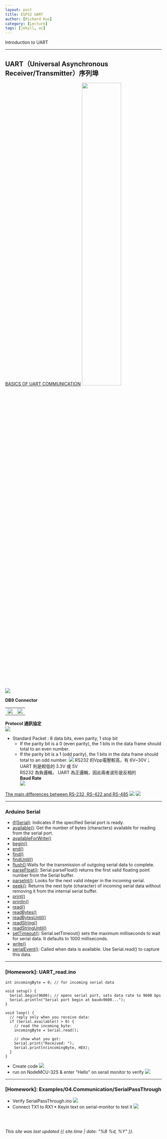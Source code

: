 ```yaml
---
layout: post
title: ESP32 UART
author: [Richard Kuo]
category: [Lecture]
tags: [jekyll, ai]
---
```


Introduction to UART 

---
## UART（Universal Asynchronous Receiver/Transmitter）序列埠
[BASICS OF UART COMMUNICATION](https://www.circuitbasics.com/basics-uart-communication/)
<img width="50%" height="50%" src="https://www.circuitbasics.com/wp-content/uploads/2016/01/Introduction-to-UART-Data-Transmission-Diagram.png">
![](https://makerpro.cc/wp-content/uploads/2019/08/2.png)

**DB9 Connector**<br>
<table>
<tr>
<td><img src="https://github.com/rkuo2000/MCU-course/blob/main/images/UART-DB9-pinout.png?raw=true"></td>
<td><img src="https://github.com/rkuo2000/MCU-course/blob/main/images/UART-DB9-signal_names.png?raw=true"></td>
</tr>
</table>

**Protocol 通訊協定**<br>
![](https://www.circuitbasics.com/wp-content/uploads/2016/01/Introduction-to-UART-Packet-Frame-and-Bits-2.png)
* Standard Packet : 8 data bits, even parity, 1 stop bit
  - If the parity bit is a 0 (even parity), the 1 bits in the data frame should total to an even number. 
  - If the parity bit is a 1 (odd parity), the 1 bits in the data frame should total to an odd number.
![](https://makerpro.cc/wp-content/uploads/2019/08/4.png)
RS232 的Vpp電壓較高，有 6V~30V；UART 則是較低的 3.3V 或 5V<br>
RS232 為負邏輯， UART 為正邏輯，因此兩者波形是反相的<br>
**Baud Rate**<br>
![](https://github.com/rkuo2000/MCU-course/blob/main/images/UART-baudrates.png?raw=true)

[The main differences between RS-232, RS-422 and RS-485](https://ipc2u.com/articles/knowledge-base/the-main-differences-between-rs-232-rs-422-and-rs-485/)
![](https://github.com/rkuo2000/MCU-course/blob/main/images/UART-RS232_RS422_RS485.png?raw=true)
![](https://ipc2u.com/upload/medialibrary/341/34187d2b0bb31eeb5b3fdfdb17745526.jpg)


---
### Arduino Serial
* [if(Serial)](https://www.arduino.cc/reference/en/language/functions/communication/serial/ifserial/): Indicates if the specified Serial port is ready.
* [available()](https://www.arduino.cc/reference/en/language/functions/communication/serial/available/): Get the number of bytes (characters) available for reading from the serial port.
* [availableForWrite()](https://www.arduino.cc/reference/en/language/functions/communication/serial/availablewrite/)
* [begin()](https://www.arduino.cc/reference/en/language/functions/communication/serial/begin/)
* [end()](https://www.arduino.cc/reference/en/language/functions/communication/serial/end/)
* [find()](https://www.arduino.cc/reference/en/language/functions/communication/serial/find/)
* [findUntil()](https://www.arduino.cc/reference/en/language/functions/communication/serial/finduntil/)
* [flush()](https://www.arduino.cc/reference/en/language/functions/communication/serial/flush/):Waits for the transmission of outgoing serial data to complete. 
* [parseFloat()](https://www.arduino.cc/reference/en/language/functions/communication/serial/parsefloat/): Serial.parseFloat() returns the first valid floating point number from the Serial buffer. 
* [parseInt()](https://www.arduino.cc/reference/en/language/functions/communication/serial/parseint/): Looks for the next valid integer in the incoming serial.
* [peek()](https://www.arduino.cc/reference/en/language/functions/communication/serial/peek/): Returns the next byte (character) of incoming serial data without removing it from the internal serial buffer.
* [print()](https://www.arduino.cc/reference/en/language/functions/communication/serial/print/)
* [println()](https://www.arduino.cc/reference/en/language/functions/communication/serial/println/)
* [read()](https://www.arduino.cc/reference/en/language/functions/communication/serial/read/)
* [readBytes()](https://www.arduino.cc/reference/en/language/functions/communication/serial/readbytes/)
* [readBytesUntil()](https://www.arduino.cc/reference/en/language/functions/communication/serial/readbytesuntil/)
* [readString()](https://www.arduino.cc/reference/en/language/functions/communication/serial/readstring/)
* [readStringUntil()](https://www.arduino.cc/reference/en/language/functions/communication/serial/readstringuntil/)
* [setTimeout()](https://www.arduino.cc/reference/en/language/functions/communication/serial/settimeout/): Serial.setTimeout() sets the maximum milliseconds to wait for serial data. It defaults to 1000 milliseconds.
* [write()](https://www.arduino.cc/reference/en/language/functions/communication/serial/write/)
* [serialEvent()](https://www.arduino.cc/reference/en/language/functions/communication/serial/serialevent/): Called when data is available. Use Serial.read() to capture this data.

---
### [Homework]: UART_read.ino
```
int incomingByte = 0; // for incoming serial data

void setup() {
  Serial.begin(9600); // opens serial port, sets data rate to 9600 bps
  Serial.println("Serial port begin at baud=9600...");
}

void loop() {
  // reply only when you receive data:
  if (Serial.available() > 0) {
    // read the incoming byte:
    incomingByte = Serial.read();

    // show what you got:
    Serial.print("Received: ");
    Serial.println(incomingByte, HEX);
  }
}
```
* Create code
![](https://github.com/rkuo2000/MCU-course/blob/main/images/Sketch_UART_read.png?raw=true)
* run on NodeMCU-32S & enter "Hello" on serail monitor to verify
![](https://github.com/rkuo2000/MCU-course/blob/main/images/Sketch_UART_read_monitor.png?raw=true)

---
### [Homework]: Examples/04.Communication/SerialPassThrough
* Verify SerialPassThrough.ino 
![](https://github.com/rkuo2000/MCU-course/blob/main/images/Examples_UART_SerialPassThrough.png?raw=true)
* Connect TX1 to RX1 * Keyin text on serial-monitor to test it
![](https://github.com/rkuo2000/MCU-course/blob/main/images/Examples_UART_SerialPassThrough_monitor.png?raw=true)

<br>
<br>

*This site was last updated {{ site.time | date: "%B %d, %Y" }}.*


